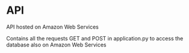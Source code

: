 # API
API hosted on Amazon Web Services

Contains all the requests GET and POST in application.py to access the database also on Amazon Web Services
